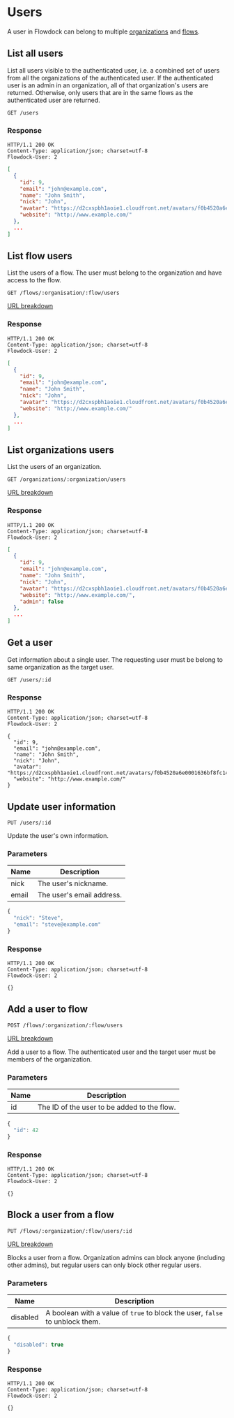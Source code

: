 # Users

A user in Flowdock can belong to multiple [organizations](organizations) and [flows](flows).

## List all users

List all users visible to the authenticated user, i.e. a combined set of users from all the organizations of the authenticated user. If the authenticated user is an admin in an organization, all of that organization's users are returned. Otherwise, only users that are in the same flows as the authenticated user are returned.

```
GET /users
```

### Response
```
HTTP/1.1 200 OK
Content-Type: application/json; charset=utf-8
Flowdock-User: 2
```
```json
[
  {
    "id": 9,
    "email": "john@example.com",
    "name": "John Smith",
    "nick": "John",
    "avatar": "https://d2cxspbh1aoie1.cloudfront.net/avatars/f0b4520a6e0001636bf8fc1431af151c/",
    "website": "http://www.example.com/"
  },
  ...
]
```

## List flow users

List the users of a flow. The user must belong to the organization and have access to the flow.

```
GET /flows/:organisation/:flow/users
```
[URL breakdown](rest#/url-breakdown)

### Response
```
HTTP/1.1 200 OK
Content-Type: application/json; charset=utf-8
Flowdock-User: 2
```
```json
[
  {
    "id": 9,
    "email": "john@example.com",
    "name": "John Smith",
    "nick": "John",
    "avatar": "https://d2cxspbh1aoie1.cloudfront.net/avatars/f0b4520a6e0001636bf8fc1431af151c/",
    "website": "http://www.example.com/"
  },
  ...
]
```


## List organizations users

List the users of an organization.

```
GET /organizations/:organization/users
```
[URL breakdown](rest#/url-breakdown)

### Response
```
HTTP/1.1 200 OK
Content-Type: application/json; charset=utf-8
Flowdock-User: 2
```
```json
[
  {
    "id": 9,
    "email": "john@example.com",
    "name": "John Smith",
    "nick": "John",
    "avatar": "https://d2cxspbh1aoie1.cloudfront.net/avatars/f0b4520a6e0001636bf8fc1431af151c/",
    "website": "http://www.example.com/",
    "admin": false
  },
  ...
]
```

## Get a user

Get information about a single user. The requesting user must be belong to same organization as the target user.

```
GET /users/:id
```

### Response
```
HTTP/1.1 200 OK
Content-Type: application/json; charset=utf-8
Flowdock-User: 2
```
```
{
  "id": 9,
  "email": "john@example.com",
  "name": "John Smith",
  "nick": "John",
  "avatar": "https://d2cxspbh1aoie1.cloudfront.net/avatars/f0b4520a6e0001636bf8fc1431af151c/",
  "website": "http://www.example.com/"
}
```

## Update user information
```
PUT /users/:id
```
Update the user's own information.

### Parameters

| Name          | Description  |
| ------------- | ------------ |
| nick | The user's nickname. |
| email | The user's email address. |

```javascript
{
  "nick": "Steve",
  "email": "steve@example.com"
}
```

### Response
```
HTTP/1.1 200 OK
Content-Type: application/json; charset=utf-8
Flowdock-User: 2
```
```
{}
```

## Add a user to flow
```
POST /flows/:organization/:flow/users
```
[URL breakdown](rest#/url-breakdown)

Add a user to a flow. The authenticated user and the target user must be members of the organization.

### Parameters
| Name          | Description  |
| ------------- | ------------ |
| id | The ID of the user to be added to the flow. |

```javascript
{
  "id": 42
}
```

### Response
```
HTTP/1.1 200 OK
Content-Type: application/json; charset=utf-8
Flowdock-User: 2
```
```
{}
```


## Block a user from a flow
```
PUT /flows/:organization/:flow/users/:id
```
[URL breakdown](rest#/url-breakdown)

Blocks a user from a flow. Organization admins can block anyone (including other admins), but regular users can only block other regular users.

### Parameters

| Name          | Description  |
| ------------- | ------------ |
| disabled | A boolean with a value of `true` to block the user, `false` to unblock them. |

```javascript
{
  "disabled": true
}
```

### Response
```
HTTP/1.1 200 OK
Content-Type: application/json; charset=utf-8
Flowdock-User: 2
```
```
{}
```
